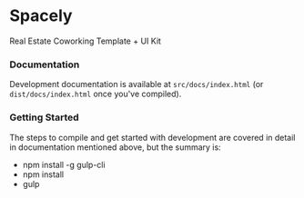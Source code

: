 # Spacely
Real Estate Coworking Template + UI Kit


### Documentation ###

Development documentation is available at `src/docs/index.html` (or `dist/docs/index.html` once you've compiled).

### Getting Started ###

The steps to compile and get started with development are covered in detail in documentation mentioned above, but the summary is:

- npm install -g gulp-cli
- npm install
- gulp





